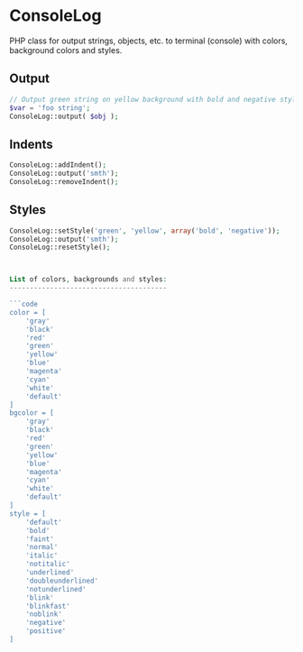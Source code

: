 ConsoleLog
==========

PHP class for output strings, objects, etc. to terminal (console) with colors, background colors and styles.

Output
------

```php
// Output green string on yellow background with bold and negative styles
$var = 'foo string';
ConsoleLog::output( $obj );
```


Indents
-------

```php
ConsoleLog::addIndent();
ConsoleLog::output('smth');
ConsoleLog::removeIndent();
```


Styles
------

```php
ConsoleLog::setStyle('green', 'yellow', array('bold', 'negative'));     // color, bgcolor, array(styles)
ConsoleLog::output('smth');
ConsoleLog::resetStyle();



List of colors, backgrounds and styles:
---------------------------------------

```code
color = [
    'gray'
    'black'
    'red'
    'green'
    'yellow'
    'blue'
    'magenta'
    'cyan'
    'white'
    'default'
]
bgcolor = [
    'gray'
    'black'
    'red'
    'green'
    'yellow'
    'blue'
    'magenta'
    'cyan'
    'white'
    'default'
]
style = [
    'default'
    'bold'
    'faint'
    'normal'
    'italic'
    'notitalic'
    'underlined'
    'doubleunderlined'
    'notunderlined'
    'blink'
    'blinkfast'
    'noblink'
    'negative'
    'positive'
]
```

